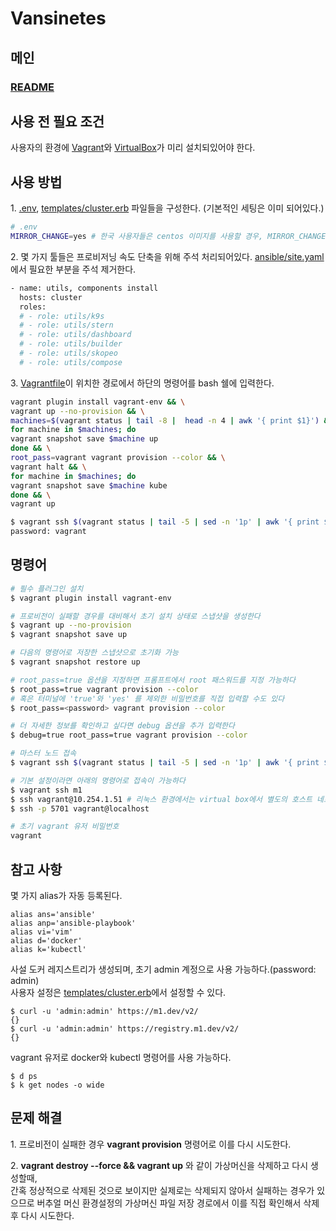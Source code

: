 # Vansinetes
## 메인
### [README](../README.md)

## 사용 전 필요 조건

사용자의 환경에 [Vagrant](https://www.vagrantup.com/downloads)와 [VirtualBox](https://www.virtualbox.org/wiki/Downloads)가 미리 설치되있어야 한다.

## 사용 방법

<span>1.</span> [.env](../.env), [templates/cluster.erb](../templates/cluster.erb) 파일들을 구성한다. (기본적인 세팅은 이미 되어있다.)
```sh
# .env
MIRROR_CHANGE=yes # 한국 사용자들은 centos 이미지를 사용할 경우, MIRROR_CHANGE를 활성화하는 것을 적극 권장한다.
```
<span>2.</span> 몇 가지 툴들은 프로비저닝 속도 단축을 위해 주석 처리되어있다. [ansible/site.yaml](../ansible/site.yaml)에서 필요한 부분을 주석 제거한다.

```sh
- name: utils, components install
  hosts: cluster
  roles:
  # - role: utils/k9s
  # - role: utils/stern
  # - role: utils/dashboard
  # - role: utils/builder
  # - role: utils/skopeo
  # - role: utils/compose
```

<span>3.</span> [Vagrantfile](../Vagrantfile)이 위치한 경로에서 하단의 명령어를 bash 쉘에 입력한다.

```sh
vagrant plugin install vagrant-env && \
vagrant up --no-provision && \
machines=$(vagrant status | tail -8 |  head -n 4 | awk '{ print $1}') && \
for machine in $machines; do
vagrant snapshot save $machine up
done && \
root_pass=vagrant vagrant provision --color && \
vagrant halt && \
for machine in $machines; do
vagrant snapshot save $machine kube
done && \
vagrant up

$ vagrant ssh $(vagrant status | tail -5 | sed -n '1p' | awk '{ print $1}')
password: vagrant
```

## 명령어

```sh
# 필수 플러그인 설치
$ vagrant plugin install vagrant-env

# 프로비전이 실패할 경우를 대비해서 초기 설치 상태로 스냅샷을 생성한다
$ vagrant up --no-provision
$ vagrant snapshot save up

# 다음의 명령어로 저장한 스냅샷으로 초기화 가능
$ vagrant snapshot restore up

# root_pass=true 옵션을 지정하면 프롬프트에서 root 패스워드를 지정 가능하다
$ root_pass=true vagrant provision --color
# 혹은 터미널에 'true'와 'yes' 를 제외한 비밀번호를 직접 입력할 수도 있다
$ root_pass=<password> vagrant provision --color

# 더 자세한 정보를 확인하고 싶다면 debug 옵션을 추가 입력한다
$ debug=true root_pass=true vagrant provision --color

# 마스터 노드 접속
$ vagrant ssh $(vagrant status | tail -5 | sed -n '1p' | awk '{ print $1}')

# 기본 설정이라면 아래의 명령어로 접속이 가능하다
$ vagrant ssh m1
$ ssh vagrant@10.254.1.51 # 리눅스 환경에서는 virtual box에서 별도의 호스트 네트워크 구성 필요
$ ssh -p 5701 vagrant@localhost

# 초기 vagrant 유저 비밀번호
vagrant
```

## 참고 사항

몇 가지 alias가 자동 등록된다.

```
alias ans='ansible'
alias anp='ansible-playbook'
alias vi='vim'
alias d='docker'
alias k='kubectl'
```

사설 도커 레지스트리가 생성되며, 초기 admin 계정으로 사용 가능하다.(password: admin)<br/>
사용자 설정은 [templates/cluster.erb](../templates/cluster.erb#118)에서 설정할 수 있다.
```
$ curl -u 'admin:admin' https://m1.dev/v2/
{}
$ curl -u 'admin:admin' https://registry.m1.dev/v2/
{}
```

vagrant 유저로 docker와 kubectl 명령어를 사용 가능하다.
```
$ d ps
$ k get nodes -o wide
```

## 문제 해결

<span>1.</span> 프로비전이 실패한 경우 **vagrant provision** 명령어로 이를 다시 시도한다.

<span>2.</span> **vagrant destroy --force && vagrant up** 와 같이 가상머신을 삭제하고 다시 생성할때,<br/>
간혹 정상적으로 삭제된 것으로 보이지만 실제로는 삭제되지 않아서 실패하는 경우가 있으므로 버추얼 머신 환경설정의 가상머신 파일 저장 경로에서 이를 직접 확인해서 삭제 후 다시 시도한다.
